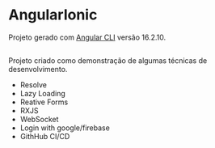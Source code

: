 # AngularIonic

Projeto gerado com  [Angular CLI](https://github.com/angular/angular-cli) versão 16.2.10.


## 
Projeto criado como demonstração de algumas técnicas de desenvolvimento.
- Resolve
- Lazy Loading
- Reative Forms
- RXJS
- WebSocket
- Login with google/firebase
- GithHub CI/CD


